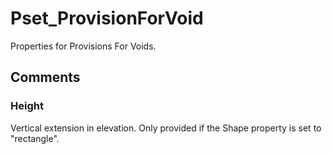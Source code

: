 # Pset_ProvisionForVoid

Properties for Provisions For Voids.

## Comments

### Height

Vertical extension in elevation. Only provided if the Shape property is set to "rectangle".
